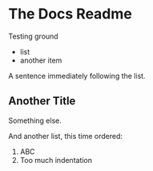 # The Docs Readme

Testing ground

- list
- another item

A sentence immediately following the list.

## Another Title

Something else.

And another list, this time ordered:

1. ABC
2.  Too much indentation
